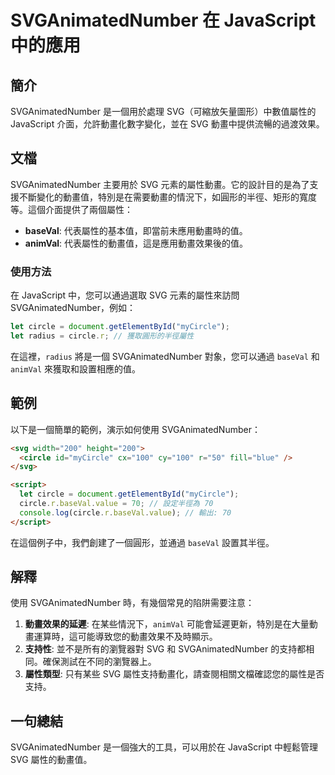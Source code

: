 <!--
Meta Description: # SVGAnimatedNumber 在 JavaScript 中的應用 ## 簡介 SVGAnimatedNumber 是一個用於處理 SVG（可縮放矢量圖形）中數值屬性的 JavaScript 介面，允許動畫化數字變化，並在 SVG 動畫中提供流暢的過渡效果。 ## 文檔 SVGAnimate...
Meta Keywords: svganimatednumber, svg, circle, javascript, baseval
-->

# SVGAnimatedNumber 在 JavaScript 中的應用

## 簡介
SVGAnimatedNumber 是一個用於處理 SVG（可縮放矢量圖形）中數值屬性的 JavaScript 介面，允許動畫化數字變化，並在 SVG 動畫中提供流暢的過渡效果。

## 文檔
SVGAnimatedNumber 主要用於 SVG 元素的屬性動畫。它的設計目的是為了支援不斷變化的動畫值，特別是在需要動畫的情況下，如圓形的半徑、矩形的寬度等。這個介面提供了兩個屬性：

- **baseVal**: 代表屬性的基本值，即當前未應用動畫時的值。
- **animVal**: 代表屬性的動畫值，這是應用動畫效果後的值。

### 使用方法
在 JavaScript 中，您可以通過選取 SVG 元素的屬性來訪問 SVGAnimatedNumber，例如：

```javascript
let circle = document.getElementById("myCircle");
let radius = circle.r; // 獲取圓形的半徑屬性
```

在這裡，`radius` 將是一個 SVGAnimatedNumber 對象，您可以通過 `baseVal` 和 `animVal` 來獲取和設置相應的值。

## 範例
以下是一個簡單的範例，演示如何使用 SVGAnimatedNumber：

```html
<svg width="200" height="200">
  <circle id="myCircle" cx="100" cy="100" r="50" fill="blue" />
</svg>

<script>
  let circle = document.getElementById("myCircle");
  circle.r.baseVal.value = 70; // 設定半徑為 70
  console.log(circle.r.baseVal.value); // 輸出: 70
</script>
```

在這個例子中，我們創建了一個圓形，並通過 `baseVal` 設置其半徑。

## 解釋
使用 SVGAnimatedNumber 時，有幾個常見的陷阱需要注意：

1. **動畫效果的延遲**: 在某些情況下，`animVal` 可能會延遲更新，特別是在大量動畫運算時，這可能導致您的動畫效果不及時顯示。
2. **支持性**: 並不是所有的瀏覽器對 SVG 和 SVGAnimatedNumber 的支持都相同。確保測試在不同的瀏覽器上。
3. **屬性類型**: 只有某些 SVG 屬性支持動畫化，請查閱相關文檔確認您的屬性是否支持。

## 一句總結
SVGAnimatedNumber 是一個強大的工具，可以用於在 JavaScript 中輕鬆管理 SVG 屬性的動畫值。